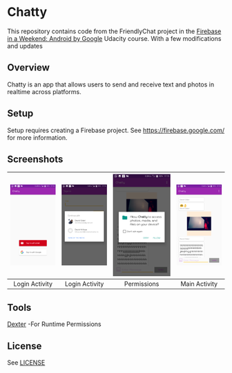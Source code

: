 # Chatty

This repository contains code from the FriendlyChat project in the [Firebase in a Weekend: Android by Google](https://www.udacity.com/course/firebase-in-a-weekend-by-google-android--ud0352) Udacity course.
With a few modifications and updates

## Overview

Chatty is an app that allows users to send and receive text and photos in realtime across platforms.

## Setup

Setup requires creating a Firebase project. See https://firebase.google.com/ for more information.

## Screenshots
| [![Screen1](https://github.com/Davidodari/FirebaseChatApp/blob/2.02-firebase-storage-put-file/LoginActivity.png)]()  | [![Screen2](https://github.com/Davidodari/FirebaseChatApp/blob/2.02-firebase-storage-put-file/LoginActivity_2.png)]() | [![Screen3](https://github.com/Davidodari/FirebaseChatApp/blob/2.02-firebase-storage-put-file/Permissions.png)]() |[![Screen4](https://github.com/Davidodari/FirebaseChatApp/blob/2.02-firebase-storage-put-file/MainActivity.png)]() |
|:---:|:---:|:---:|:---:|
| Login Activity | Login Activity | Permissions | Main Activity |

## Tools

[Dexter](https://github.com/Karumi/Dexter) -For Runtime Permissions

## License
See [LICENSE](LICENSE)

